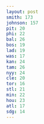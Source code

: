 ```yaml
---
layout: post
smith: 173
johnson: 157
pit: 20
phi: 22
bal: 26
bos: 19
lad: 19
was: 17
kan: 24
tam: 26
nyy: 24
cle: 20
tor: 16
stl: 21
min: 22
hou: 23
atl: 17
sdg: 14
---
```

